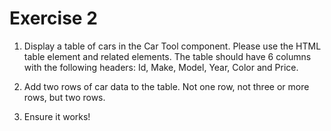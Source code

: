 # Exercise 2

1. Display a table of cars in the Car Tool component. Please use the HTML table element and related elements. The table should have 6 columns with the following headers: Id, Make, Model, Year, Color and Price.

2. Add two rows of car data to the table. Not one row, not three or more rows, but two rows.

3. Ensure it works!